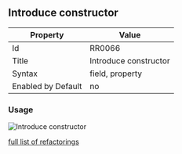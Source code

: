 ## Introduce constructor

Property | Value
--- | ---
Id|RR0066
Title|Introduce constructor
Syntax|field, property
Enabled by Default|no

### Usage

![Introduce constructor](../../images/refactorings/IntroduceConstructor.png)

[full list of refactorings](Refactorings.md)